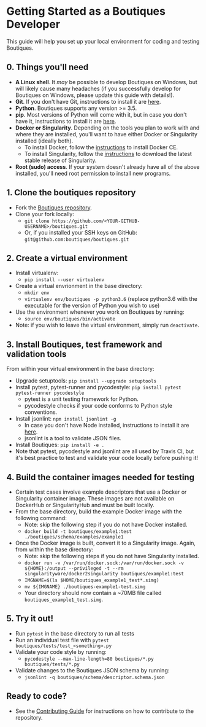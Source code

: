 # Getting Started as a Boutiques Developer

This guide will help you set up your local environment for coding and testing Boutiques.

## 0. Things you'll need
- **A Linux shell**. It _may_ be possible to develop Boutiques on Windows, but will likely cause many headaches (if you successfully develop for Boutiques on Windows, please update this guide with details!).
- **Git**. If you don't have Git, instructions to install it are [here](https://git-scm.com/download/linux).
- **Python**. Boutiques supports any version >= 3.5.
- **pip**. Most versions of Python will come with it, but in case you don't have it, instructions to install it are [here](https://pip.pypa.io/en/stable/installing/).
- **Docker or Singularity**. Depending on the tools you plan to work with and where they are installed, you'll want to have either Docker or Singularity installed (ideally both).
  - To install Docker, follow the  [instructions](https://docs.docker.com/install/overview/) to install Docker CE.
  - To install Singularity, follow the [instructions](https://singularity.lbl.gov/install-linux) to download the latest stable release of Singularity.
- **Root (sudo) access**. If your system doesn't already have all of the above installed, you'll need root permission to install new programs.

## 1. Clone the boutiques repository
- Fork the [Boutiques repository](https://github.com/boutiques/boutiques).
- Clone your fork locally: 
    - `git clone https://github.com/<YOUR-GITHUB-USERNAME>/boutiques.git`
    - Or, if you installed your SSH keys on GitHub:  `git@github.com:boutiques/boutiques.git`

## 2. Create a virtual environment
- Install virtualenv:
  - `pip install --user virtualenv`
- Create a virtual envrionment in the base directory:
  - `mkdir env`
  - `virtualenv env/boutiques -p python3.6`  (replace python3.6 with the executable for the version of Python you wish to use)
- Use the environment whenever you work on Boutiques by running:
  - `source env/boutiques/bin/activate`
- Note: if you wish to leave the virtual environment, simply run `deactivate`.

## 3. Install Boutiques, test framework and validation tools
From within your virtual environment in the base directory:
- Upgrade setuptools: `pip install --upgrade setuptools`
- Install pytest, pytest-runner and pycodestyle: `pip install pytest pytest-runner pycodestyle`
  - pytest is a unit testing framework for Python.
  - pycodestyle checks if your code conforms to Python style conventions.
- Install jsonlint: `npm install jsonlint -g` 
  - In case you don't have Node installed, instructions to install it are [here](https://www.npmjs.com/get-npm).
  - jsonlint is a tool to validate JSON files. 
- Install Boutiques: `pip install -e .`
- Note that pytest, pycodestyle and jsonlint are all used by Travis CI, but it's best practice to test and validate your code locally before pushing it!

## 4. Build the container images needed for testing
- Certain test cases involve example descriptors that use a Docker or Singularity container image. These images are not available on DockerHub or SingularityHub and must be built locally.
- From the base directory, build the example Docker image with the following command:
  - Note: skip the following step if you do not have Docker installed.
  - `docker build -t boutiques/example1:test ./boutiques/schema/examples/example1`
- Once the Docker image is built, convert it to a Singularity image. Again, from within the base directory:
  - Note: skip the following steps if you do not have Singularity installed.
  - `docker run -v /var/run/docker.sock:/var/run/docker.sock -v ${HOME}:/output --privileged -t --rm singularityware/docker2singularity boutiques/example1:test`
  - `IMGNAME=$(ls $HOME/boutiques_example1_test*.simg)`
  - `mv ${IMGNAME} ./boutiques-example1-test.simg`
  - Your directory should now contain a ~70MB file called `boutiques_example1_test.simg`.
 
## 5. Try it out!
- Run `pytest` in the base directory to run all tests
- Run an individual test file with `pytest boutiques/tests/test_<something>.py`
- Validate your code style by running:
  - `pycodestyle --max-line-length=80 boutiques/*.py boutiques/tests/*.py`
- Validate changes to the Boutiques JSON schema by running:
  - `jsonlint -q boutiques/schema/descriptor.schema.json`

## Ready to code?
- See the [Contributing Guide](https://github.com/boutiques/boutiques/blob/master/CONTRIBUTING.md) for instructions on how to contribute to the repository.
